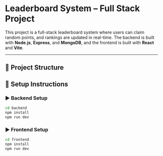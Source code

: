 # Leaderboard System – Full Stack Project

This project is a full-stack leaderboard system where users can claim random points, and rankings are updated in real-time. The backend is built with **Node.js**, **Express**, and **MongoDB**, and the frontend is built with **React** and **Vite**.

---

## 📁 Project Structure

## 🔧 Setup Instructions

### ▶️ Backend Setup

```bash
cd backend
npm install
npm run dev
```

### ▶️ Frontend Setup
```bash
cd frontend
npm install
npm run dev
```
